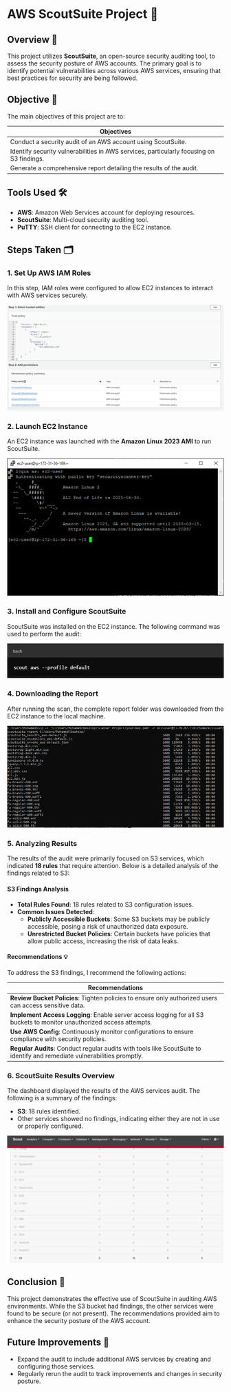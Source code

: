 # AWS ScoutSuite Project 🚀

## Overview 📖
This project utilizes **ScoutSuite**, an open-source security auditing tool, to assess the security posture of AWS accounts. The primary goal is to identify potential vulnerabilities across various AWS services, ensuring that best practices for security are being followed.

## Objective 🎯
The main objectives of this project are to:

| Objectives                                              |
|--------------------------------------------------------|
| Conduct a security audit of an AWS account using ScoutSuite. |
| Identify security vulnerabilities in AWS services, particularly focusing on S3 findings. |
| Generate a comprehensive report detailing the results of the audit. |

## Tools Used 🛠️
- **AWS**: Amazon Web Services account for deploying resources.
- **ScoutSuite**: Multi-cloud security auditing tool.
- **PuTTY**: SSH client for connecting to the EC2 instance.

## Steps Taken 🗂️

### 1. Set Up AWS IAM Roles
In this step, IAM roles were configured to allow EC2 instances to interact with AWS services securely.

![AWS Roles Configuration](screenshots/AWS%20Roles%20Screenshot.PNG)


### 2. Launch EC2 Instance
An EC2 instance was launched with the **Amazon Linux 2023 AMI** to run ScoutSuite.

![PuTTY Terminal](screenshots/PuTTY%20Terminal%20Screenshot.PNG)

### 3. Install and Configure ScoutSuite
ScoutSuite was installed on the EC2 instance. The following command was used to perform the audit:

![scout command](screenshots/scout%20command%20screenshot.PNG)



### 4. Downloading the Report
After running the scan, the complete report folder was downloaded from the EC2 instance to the local machine.

![Downloading Report](screenshots/Downloading%20report%20folder%20screenshot.PNG)

### 5. Analyzing Results
The results of the audit were primarily focused on S3 services, which indicated **18 rules** that require attention. Below is a detailed analysis of the findings related to S3:

#### S3 Findings Analysis
- **Total Rules Found**: 18 rules related to S3 configuration issues.
- **Common Issues Detected**:
  - **Publicly Accessible Buckets**: Some S3 buckets may be publicly accessible, posing a risk of unauthorized data exposure.
  - **Unrestricted Bucket Policies**: Certain buckets have policies that allow public access, increasing the risk of data leaks.

#### Recommendations 💡
To address the S3 findings, I recommend the following actions:

| Recommendations                                          |
|---------------------------------------------------------|
| **Review Bucket Policies**: Tighten policies to ensure only authorized users can access sensitive data. |
| **Implement Access Logging**: Enable server access logging for all S3 buckets to monitor unauthorized access attempts. |
| **Use AWS Config**: Continuously monitor configurations to ensure compliance with security policies. |
| **Regular Audits**: Conduct regular audits with tools like ScoutSuite to identify and remediate vulnerabilities promptly. |

### 6. ScoutSuite Results Overview
The dashboard displayed the results of the AWS services audit. The following is a summary of the findings:

- **S3**: 18 rules identified.
- Other services showed no findings, indicating either they are not in use or properly configured.

![Overall Results](screenshots/s3%20results%20screenshot.PNG)

## Conclusion 🏁
This project demonstrates the effective use of ScoutSuite in auditing AWS environments. While the S3 bucket had findings, the other services were found to be secure (or not present). The recommendations provided aim to enhance the security posture of the AWS account.

## Future Improvements 🚀
- Expand the audit to include additional AWS services by creating and configuring those services.
- Regularly rerun the audit to track improvements and changes in security posture.
